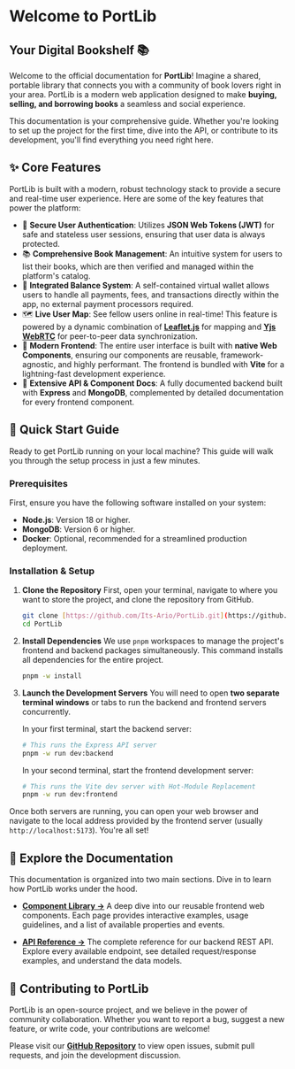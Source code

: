 # Welcome to PortLib

## Your Digital Bookshelf 📚

Welcome to the official documentation for **PortLib**! Imagine a shared, portable library that connects you with a community of book lovers right in your area. PortLib is a modern web application designed to make **buying, selling, and borrowing books** a seamless and social experience.

This documentation is your comprehensive guide. Whether you're looking to set up the project for the first time, dive into the API, or contribute to its development, you'll find everything you need right here.

## ✨ Core Features

PortLib is built with a modern, robust technology stack to provide a secure and real-time user experience. Here are some of the key features that power the platform:

- 🔐 **Secure User Authentication**: Utilizes **JSON Web Tokens (JWT)** for safe and stateless user sessions, ensuring that user data is always protected.
- 📚 **Comprehensive Book Management**: An intuitive system for users to list their books, which are then verified and managed within the platform's catalog.
- 💸 **Integrated Balance System**: A self-contained virtual wallet allows users to handle all payments, fees, and transactions directly within the app, no external payment processors required.
- 🗺️ **Live User Map**: See fellow users online in real-time! This feature is powered by a dynamic combination of [**Leaflet.js**](https://leafletjs.com/https://leafletjs.com/) for mapping and [**Yjs WebRTC**](https://yjs.dev/) for peer-to-peer data synchronization.
- 🧩 **Modern Frontend**: The entire user interface is built with **native Web Components**, ensuring our components are reusable, framework-agnostic, and highly performant. The frontend is bundled with **Vite** for a lightning-fast development experience.
- 📖 **Extensive API & Component Docs**: A fully documented backend built with **Express** and **MongoDB**, complemented by detailed documentation for every frontend component.

## 🚀 Quick Start Guide

Ready to get PortLib running on your local machine? This guide will walk you through the setup process in just a few minutes.

### Prerequisites

First, ensure you have the following software installed on your system:

- **Node.js**: Version 18 or higher.
- **MongoDB**: Version 6 or higher.
- **Docker**: Optional, recommended for a streamlined production deployment.

### Installation & Setup

1. **Clone the Repository**
   First, open your terminal, navigate to where you want to store the project, and clone the repository from GitHub.

    ```bash
    git clone [https://github.com/Its-Ario/PortLib.git](https://github.com/Its-Ario/PortLib.git)
    cd PortLib
    ```

2. **Install Dependencies**
   We use `pnpm` workspaces to manage the project's frontend and backend packages simultaneously. This command installs all dependencies for the entire project.

    ```bash
    pnpm -w install
    ```

3. **Launch the Development Servers**
   You will need to open **two separate terminal windows** or tabs to run the backend and frontend servers concurrently.

    In your first terminal, start the backend server:

    ```bash
    # This runs the Express API server
    pnpm -w run dev:backend
    ```

    In your second terminal, start the frontend development server:

    ```bash
    # This runs the Vite dev server with Hot-Module Replacement
    pnpm -w run dev:frontend
    ```

Once both servers are running, you can open your web browser and navigate to the local address provided by the frontend server (usually `http://localhost:5173`). You're all set!

## 📖 Explore the Documentation

This documentation is organized into two main sections. Dive in to learn how PortLib works under the hood.

- [**Component Library →**](/components/)
  A deep dive into our reusable frontend web components. Each page provides interactive examples, usage guidelines, and a list of available properties and events.

- [**API Reference →**](/api/)
  The complete reference for our backend REST API. Explore every available endpoint, see detailed request/response examples, and understand the data models.

## 🤝 Contributing to PortLib

PortLib is an open-source project, and we believe in the power of community collaboration. Whether you want to report a bug, suggest a new feature, or write code, your contributions are welcome!

Please visit our **[GitHub Repository](https://github.com/Its-Ario/PortLib)** to view open issues, submit pull requests, and join the development discussion.

